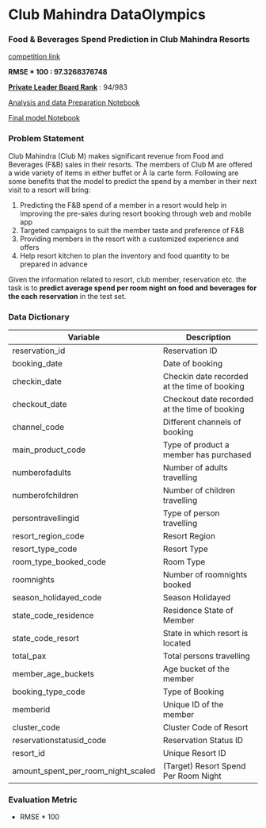 # Club Mahindra DataOlympics
### Food & Beverages Spend Prediction in Club Mahindra Resorts

[competition link](https://datahack.analyticsvidhya.com/contest/club-mahindra-dataolympics/)

__RMSE * 100 : 97.3268376748__

[__Private Leader Board Rank__](https://datahack.analyticsvidhya.com/contest/capillary-machine-learning-hackathon/pvt_lb) : 94/983

[Analysis and data Preparation Notebook](https://nbviewer.jupyter.org/github/NishantBhavsar/Club-Mahindra-DataOlympics/blob/master/code/Analysis.ipynb)

[Final model Notebook](https://nbviewer.jupyter.org/github/NishantBhavsar/Club-Mahindra-DataOlympics/blob/master/code/models.ipynb)

### Problem Statement
Club Mahindra (Club M) makes significant revenue from Food and Beverages (F&B) sales in their resorts. The members of Club M are offered a wide variety of items in either buffet or À la carte form. Following are some benefits that the model to predict the spend by a member in their next visit to a resort will bring:

1. Predicting the F&B spend of a member in a resort would help in improving the pre-sales during resort booking through web and mobile app
2. Targeted campaigns to suit the member taste and preference of F&B
3. Providing members in the resort with a customized experience and offers
4. Help resort kitchen to plan the inventory and food quantity to be prepared in advance

Given the information related to resort, club member, reservation etc. the task is to __predict average spend per room night on food and beverages for the each reservation__ in the test set.


### Data Dictionary

| Variable | Description |
| -------- | ----------- |
| reservation_id | Reservation ID |
| booking_date	| Date of booking |
| checkin_date	| Checkin date recorded at the time of booking | 
| checkout_date	| Checkout date recorded at the time of booking |
| channel_code	| Different channels of booking |
| main_product_code	| Type of product a member has purchased |
| numberofadults	| Number of adults travelling |
| numberofchildren | Number of children travelling |
| persontravellingid	| Type of person travelling |
| resort_region_code	| Resort Region |
| resort_type_code	| Resort Type |
| room_type_booked_code	| Room Type |
| roomnights	| Number of roomnights booked |
| season_holidayed_code	| Season Holidayed |
| state_code_residence	| Residence State of Member |
| state_code_resort	| State in which resort is located |
| total_pax	| Total persons travelling |
| member_age_buckets	| Age bucket of the member |
| booking_type_code	| Type of Booking |
| memberid	| Unique ID of the member |
| cluster_code	| Cluster Code of Resort |
| reservationstatusid_code	| Reservation Status ID |
| resort_id	| Unique Resort ID |
| amount_spent_per_room_night_scaled	| (Target) Resort Spend Per Room Night |


### Evaluation Metric
- RMSE * 100

